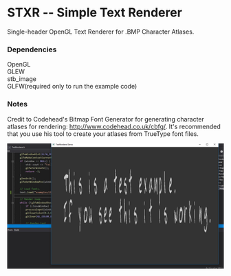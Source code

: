 # STXR -- Simple Text Renderer #  
Single-header OpenGL Text Renderer for .BMP Character Atlases.  

### Dependencies ###  
OpenGL  
GLEW  
stb_image  
GLFW(required only to run the example code)  

### Notes ###  
Credit to Codehead's Bitmap Font Generator for generating character atlases for rendering: http://www.codehead.co.uk/cbfg/.
It's recommended that you use his tool to create your atlases from TrueType font files.

![Alt text](screenshot_0.jpg?raw=true "STXR Example")
